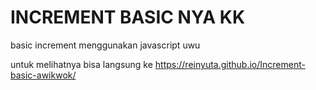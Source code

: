 # INCREMENT BASIC NYA KK
basic increment menggunakan javascript uwu

untuk melihatnya bisa langsung ke https://reinyuta.github.io/Increment-basic-awikwok/
